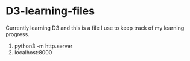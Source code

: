 # D3-learning-files

Currently learning D3 and this is a file I use to keep track of my learning progress.

1) python3 -m http.server
2) localhost:8000
